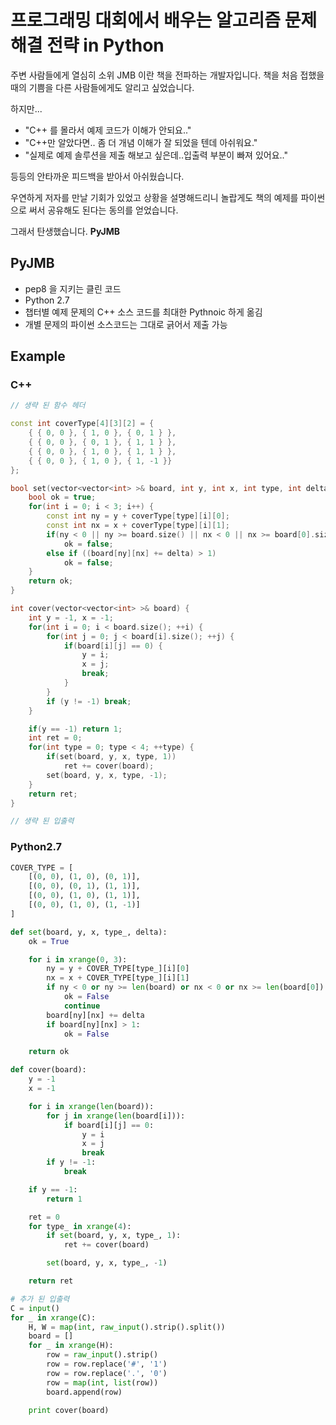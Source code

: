 # 프로그래밍 대회에서 배우는 알고리즘 문제 해결 전략 in Python

주변 사람들에게 열심히 소위 JMB 이란 책을 전파하는 개발자입니다.
책을 처음 접했을 때의 기쁨을 다른 사람들에게도 알리고 싶었습니다.

하지만...

- "C++ 를 몰라서 예제 코드가 이해가 안되요.."
- "C++만 알았다면.. 좀 더 개념 이해가 잘 되었을 텐데 아쉬워요."
- "실제로 예제 솔루션을 제출 해보고 싶은데..입출력 부분이 빠져 있어요.."

등등의 안타까운 피드백을 받아서 아쉬웠습니다.

우연하게 저자를 만날 기회가 있었고 상황을 설명해드리니 놀랍게도 
책의 예제를 파이썬으로 써서 공유해도 된다는 동의를 얻었습니다. 

그래서 탄생했습니다. **PyJMB**

## PyJMB
- pep8 을 지키는 클린 코드
- Python 2.7
- 챕터별 예제 문제의 C++ 소스 코드를 최대한 Pythnoic 하게 옮김
- 개별 문제의 파이썬 소스코드는 그대로 긁어서 제출 가능

## Example
### C++
```c++
// 생략 된 함수 헤더

const int coverType[4][3][2] = {
	{ { 0, 0 }, { 1, 0 }, { 0, 1 } },
	{ { 0, 0 }, { 0, 1 }, { 1, 1 } },
	{ { 0, 0 }, { 1, 0 }, { 1, 1 } },
	{ { 0, 0 }, { 1, 0 }, { 1, -1 }}
};

bool set(vector<vector<int> >& board, int y, int x, int type, int delta) {
	bool ok = true;
	for(int i = 0; i < 3; i++) {
		const int ny = y + coverType[type][i][0];
		const int nx = x + coverType[type][i][1];
		if(ny < 0 || ny >= board.size() || nx < 0 || nx >= board[0].size())
			ok = false;
		else if ((board[ny][nx] += delta) > 1)
			ok = false;
	}
	return ok;
}

int cover(vector<vector<int> >& board) {
	int y = -1, x = -1;
	for(int i = 0; i < board.size(); ++i) {
		for(int j = 0; j < board[i].size(); ++j) {
			if(board[i][j] == 0) {
				y = i;
				x = j;
				break;
			}
		}
		if (y != -1) break;
	}

	if(y == -1) return 1;
	int ret = 0;
	for(int type = 0; type < 4; ++type) {
		if(set(board, y, x, type, 1))
			ret += cover(board);
		set(board, y, x, type, -1);
	}
	return ret;
}

// 생략 된 입출력
```

### Python2.7
```python
COVER_TYPE = [
	[(0, 0), (1, 0), (0, 1)],
	[(0, 0), (0, 1), (1, 1)],
	[(0, 0), (1, 0), (1, 1)],
	[(0, 0), (1, 0), (1, -1)]
]

def set(board, y, x, type_, delta):
	ok = True

	for i in xrange(0, 3):
		ny = y + COVER_TYPE[type_][i][0]
		nx = x + COVER_TYPE[type_][i][1]
		if ny < 0 or ny >= len(board) or nx < 0 or nx >= len(board[0]):
			ok = False
			continue
		board[ny][nx] += delta
		if board[ny][nx] > 1:
			ok = False

	return ok

def cover(board):
	y = -1
	x = -1

	for i in xrange(len(board)):
		for j in xrange(len(board[i])):
			if board[i][j] == 0:
				y = i
				x = j
				break
		if y != -1:
			break

	if y == -1:
		return 1

	ret = 0
	for type_ in xrange(4):
		if set(board, y, x, type_, 1):
			ret += cover(board)

		set(board, y, x, type_, -1)

	return ret

# 추가 된 입출력
C = input()
for _ in xrange(C):
	H, W = map(int, raw_input().strip().split())
	board = []
	for _ in xrange(H):
		row = raw_input().strip()
		row = row.replace('#', '1')
		row = row.replace('.', '0')
		row = map(int, list(row))
		board.append(row)

	print cover(board)
```

